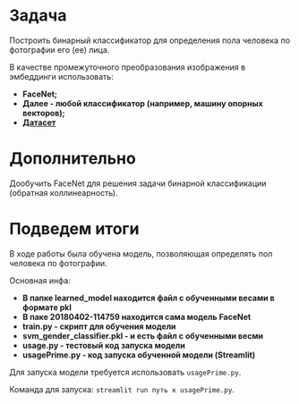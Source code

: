 # Задача
Построить бинарный классификатор для определения пола человека по фотографии его (ее) лица. 

В качестве промежуточного преобразования изображения в эмбеддинги использовать:
- **FaceNet;**
- **Далее - любой классификатор (например, машину опорных векторов);**
- **[Датасет](https://data.vision.ee.ethz.ch/cvl/rrothe/imdb-wiki/)**
# Дополнительно
Дообучить FaceNet для решения задачи бинарной классификации (обратная коллинеарность).
# Подведем итоги
В ходе работы была обучена модель, позволяющая определять пол человека по фотографии.

Основная инфа:
- **В папке learned_model находится файл с обученными весами в формате pkl**
- **В паке 20180402-114759 находится сама модель FaceNet**
- **train.py - скрипт для обучения модели**
- **svm_gender_classifier.pkl  - и есть файл с обученными весми**
- **usage.py - тестовый код запуска модели**
- **usagePrime.py - код запуска обученной модели (Streamlit)**

Для запуска модели требуется использовать `usagePrime.py`. 

Команда для запуска: `streamlit run путь к usagePrime.py`.